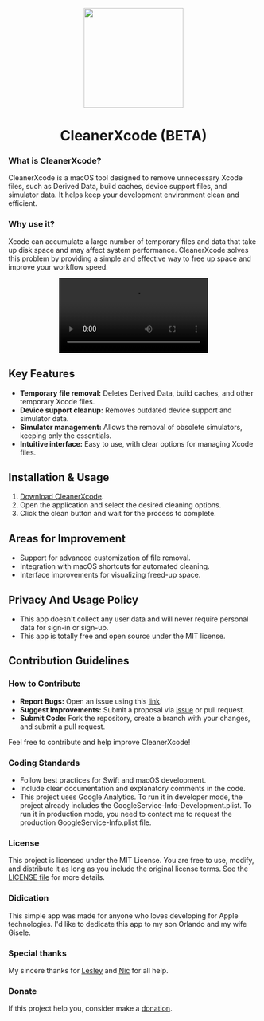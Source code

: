 <p align="center">
  <image src="app-icon.png" width="200" />
</p>

<h1 align="center">CleanerXcode (BETA)</h1>

### What is CleanerXcode?
CleanerXcode is a macOS tool designed to remove unnecessary Xcode files, such as Derived Data, build caches, device support files, and simulator data. It helps keep your development environment clean and efficient.

### Why use it?
Xcode can accumulate a large number of temporary files and data that take up disk space and may affect system performance. CleanerXcode solves this problem by providing a simple and effective way to free up space and improve your workflow speed.

<div align="center">
  <video src="https://github.com/user-attachments/assets/cab5d274-b49d-409d-a2c3-6d49ffa0d05f"/>
</div>

## Key Features
- **Temporary file removal:** Deletes Derived Data, build caches, and other temporary Xcode files.
- **Device support cleanup:** Removes outdated device support and simulator data.
- **Simulator management:** Allows the removal of obsolete simulators, keeping only the essentials.
- **Intuitive interface:** Easy to use, with clear options for managing Xcode files.

## Installation & Usage
1. [Download CleanerXcode](https://github.com/didisouzacosta/CleanerXcode/raw/refs/heads/main/releases/CleanerXcode.dmg).
2. Open the application and select the desired cleaning options.
3. Click the clean button and wait for the process to complete.

## Areas for Improvement
- Support for advanced customization of file removal.
- Integration with macOS shortcuts for automated cleaning.
- Interface improvements for visualizing freed-up space.

## Privacy And Usage Policy
- This app doesn't collect any user data and will never require personal data for sign-in or sign-up.
- This app is totally free and open source under the MIT license.

## Contribution Guidelines

### How to Contribute
- **Report Bugs:** Open an issue using this [link](https://github.com/didisouzacosta/CleanerXcode/issues/new/choose).
- **Suggest Improvements:** Submit a proposal via [issue](https://github.com/didisouzacosta/CleanerXcode/issues/new/choose) or pull request.
- **Submit Code:** Fork the repository, create a branch with your changes, and submit a pull request.

Feel free to contribute and help improve CleanerXcode!

### Coding Standards
- Follow best practices for Swift and macOS development.
- Include clear documentation and explanatory comments in the code.
- This project uses Google Analytics. To run it in developer mode, the project already includes the GoogleService-Info-Development.plist. To run it in production mode, you need to contact me to request the production GoogleService-Info.plist file.

### License

This project is licensed under the MIT License. You are free to use, modify, and distribute it as long as you include the original license terms. See the [LICENSE file](https://github.com/didisouzacosta/CleanerXcode/blob/v0.1.1/LICENSE) for more details.

### Didication

This simple app was made for anyone who loves developing for Apple technologies.
I'd like to dedicate this app to my son Orlando and my wife Gisele.

### Special thanks

My sincere thanks for [Lesley](https://github.com/lesleyandrez) and [Nic](https://github.com/ngimelliUW) for all help.

### Donate

If this project help you, consider make a [donation](https://buy.stripe.com/00gcN772R2ns3wA9AA).

